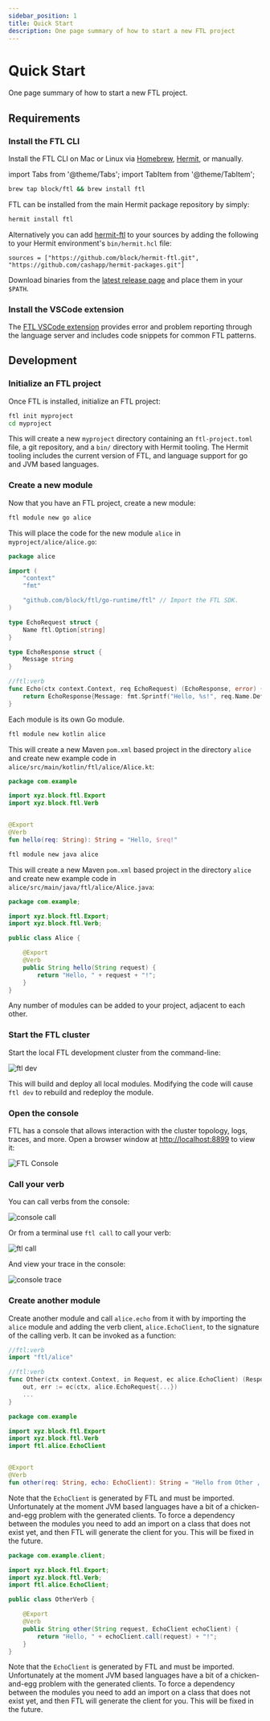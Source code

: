 ```yaml
---
sidebar_position: 1
title: Quick Start
description: One page summary of how to start a new FTL project
---
```


# Quick Start

One page summary of how to start a new FTL project.

## Requirements

### Install the FTL CLI

Install the FTL CLI on Mac or Linux via [Homebrew](https://brew.sh/), [Hermit](https://cashapp.github.io/hermit), or manually.

import Tabs from '@theme/Tabs';
import TabItem from '@theme/TabItem';

<Tabs groupId="package-manager">
  <TabItem value="homebrew" label="Homebrew" default>

```bash
brew tap block/ftl && brew install ftl
```

  </TabItem>
  <TabItem value="hermit" label="Hermit">

FTL can be installed from the main Hermit package repository by simply:

```bash
hermit install ftl
```

Alternatively you can add [hermit-ftl](https://github.com/block/hermit-ftl) to your sources by adding the following to your Hermit environment's `bin/hermit.hcl` file:

```hcl
sources = ["https://github.com/block/hermit-ftl.git", "https://github.com/cashapp/hermit-packages.git"]
```

  </TabItem>
  <TabItem value="manual" label="Manually">

Download binaries from the [latest release page](https://github.com/block/ftl/releases/latest) and place them in your `$PATH`.

  </TabItem>
</Tabs>

### Install the VSCode extension

The [FTL VSCode extension](https://marketplace.visualstudio.com/items?itemName=FTL.ftl) provides error and problem reporting through the language server and includes code snippets for common FTL patterns.

## Development

### Initialize an FTL project

Once FTL is installed, initialize an FTL project:

```bash
ftl init myproject
cd myproject
```

This will create a new `myproject` directory containing an `ftl-project.toml` file, a git repository, and a `bin/` directory with Hermit tooling. The Hermit tooling includes the current version of FTL, and language support for go and JVM based languages.

### Create a new module

Now that you have an FTL project, create a new module:

<Tabs groupId="languages">
  <TabItem value="go" label="Go" default>

```bash
ftl module new go alice
```

This will place the code for the new module `alice` in `myproject/alice/alice.go`:

```go
package alice

import (
    "context"
    "fmt"

    "github.com/block/ftl/go-runtime/ftl" // Import the FTL SDK.
)

type EchoRequest struct {
    Name ftl.Option[string]
}

type EchoResponse struct {
    Message string
}

//ftl:verb
func Echo(ctx context.Context, req EchoRequest) (EchoResponse, error) {
    return EchoResponse{Message: fmt.Sprintf("Hello, %s!", req.Name.Default("anonymous"))}, nil
}
```

Each module is its own Go module.

  </TabItem>
  <TabItem value="kotlin" label="Kotlin">

```bash
ftl module new kotlin alice
```

This will create a new Maven `pom.xml` based project in the directory `alice` and create new example code in `alice/src/main/kotlin/ftl/alice/Alice.kt`:

```kotlin
package com.example

import xyz.block.ftl.Export
import xyz.block.ftl.Verb


@Export
@Verb
fun hello(req: String): String = "Hello, $req!"
```

  </TabItem>
  <TabItem value="java" label="Java">

```bash
ftl module new java alice
```

This will create a new Maven `pom.xml` based project in the directory `alice` and create new example code in `alice/src/main/java/ftl/alice/Alice.java`:

```java
package com.example;

import xyz.block.ftl.Export;
import xyz.block.ftl.Verb;

public class Alice {

    @Export
    @Verb
    public String hello(String request) {
        return "Hello, " + request + "!";
    }
}
```

  </TabItem>
</Tabs>

Any number of modules can be added to your project, adjacent to each other.

### Start the FTL cluster

Start the local FTL development cluster from the command-line:

![ftl dev](/img/quick-start/ftldev.png)

This will build and deploy all local modules. Modifying the code will cause `ftl dev` to rebuild and redeploy the module.

### Open the console

FTL has a console that allows interaction with the cluster topology, logs, traces, and more. Open a browser window at [http://localhost:8899](http://localhost:8899) to view it:

![FTL Console](/img/quick-start/console.png)

### Call your verb

You can call verbs from the console:

![console call](/img/quick-start/consolecall.png)

Or from a terminal use `ftl call` to call your verb:

![ftl call](/img/quick-start/ftlcall.png)

And view your trace in the console:

![console trace](/img/quick-start/consoletrace.png)

### Create another module

Create another module and call `alice.echo` from it with by importing the `alice` module and adding the verb client, `alice.EchoClient`, to the signature of the calling verb. It can be invoked as a function:

<Tabs groupId="languages">
  <TabItem value="go" label="Go" default>

```go
//ftl:verb
import "ftl/alice"

//ftl:verb
func Other(ctx context.Context, in Request, ec alice.EchoClient) (Response, error) {
    out, err := ec(ctx, alice.EchoRequest{...})
    ...
}
```

  </TabItem>
  <TabItem value="kotlin" label="Kotlin">

```kotlin
package com.example

import xyz.block.ftl.Export
import xyz.block.ftl.Verb
import ftl.alice.EchoClient


@Export
@Verb
fun other(req: String, echo: EchoClient): String = "Hello from Other , ${echo.call(req)}!"
```

Note that the `EchoClient` is generated by FTL and must be imported. Unfortunately at the moment JVM based languages have a bit of a chicken-and-egg problem with the generated clients. To force a dependency between the modules you need to add an import on a class that does not exist yet, and then FTL will generate the client for you. This will be fixed in the future.

  </TabItem>
  <TabItem value="java" label="Java">

```java
package com.example.client;

import xyz.block.ftl.Export;
import xyz.block.ftl.Verb;
import ftl.alice.EchoClient;

public class OtherVerb {

    @Export
    @Verb
    public String other(String request, EchoClient echoClient) {
        return "Hello, " + echoClient.call(request) + "!";
    }
}
```

Note that the `EchoClient` is generated by FTL and must be imported. Unfortunately at the moment JVM based languages have a bit of a chicken-and-egg problem with the generated clients. To force a dependency between the modules you need to add an import on a class that does not exist yet, and then FTL will generate the client for you. This will be fixed in the future.

  </TabItem>
</Tabs>
